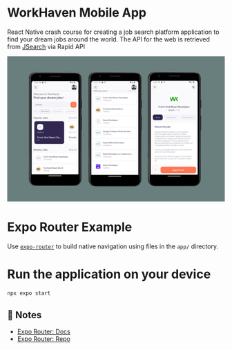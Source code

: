 # WorkHaven Mobile App

React Native crash course for creating a job search platform application to find your dream jobs around the world.
The API for the web is retrieved from [JSearch](https://rapidapi.com/letscrape-6bRBa3QguO5/api/jsearch) via Rapid API

![WorkHaven Screens](screenshots/workhaven-screenshots.png)

# Expo Router Example

Use [`expo-router`](https://expo.github.io/router) to build native navigation using files in the `app/` directory.

# Run the application on your device

```sh
npx expo start
```

## 📝 Notes

- [Expo Router: Docs](https://expo.github.io/router)
- [Expo Router: Repo](https://github.com/expo/router)
